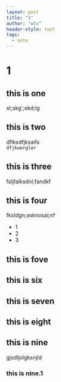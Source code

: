 ```yaml
---
layout: post
title: "1"
author: "wts"
header-style: text
tags:
  - note
---
```




1
===============

## this is one
st;skg';ekd;lg  

## this is two
dflksdfjksaifs  
`dfjkwergler`  

## this is three
fsljfalksdnl;fandkf  

## this is four  
fksldgn;asknosal;nf
* 1
* 2
* 3  

## this is fove  

## this is six  

## this is seven  

## this is eight  

## this is nine  

gjsdljolgksnjld  

### this is nine.1